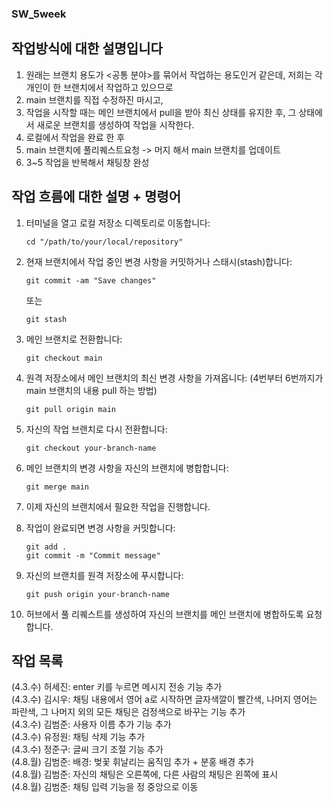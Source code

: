### SW_5week

## 작업방식에 대한 설명입니다
1. 원래는 브랜치 용도가 <공통 분야>를 묶어서 작업하는 용도인거 같은데, 저희는 각 개인이 한 브랜치에서 작업하고 있으므로
2. main 브랜치를 직접 수정하진 마시고,
3. 작업을 시작할 때는 메인 브랜치에서 pull을 받아 최신 상태를 유지한 후, 그 상태에서 새로운 브랜치를 생성하여 작업을 시작한다.
4. 로컬에서 작업을 완료 한 후 
5. main 브랜치에 풀리퀘스트요청 -> 머지 해서 main 브랜치를 업데이트 
6. 3~5 작업을 반복해서 채팅창 완성

## 작업 흐름에 대한 설명 + 명령어

1. 터미널을 열고 로컬 저장소 디렉토리로 이동합니다:
   ```
   cd "/path/to/your/local/repository"
   ```

2. 현재 브랜치에서 작업 중인 변경 사항을 커밋하거나 스태시(stash)합니다:
   ```
   git commit -am "Save changes" 
   ```
   또는
   ```
   git stash
   ```

3. 메인 브랜치로 전환합니다:
   ```
   git checkout main
   ```

4. 원격 저장소에서 메인 브랜치의 최신 변경 사항을 가져옵니다: (4번부터 6번까지가 main 브랜치의 내용 pull 하는 방법)
   ```
   git pull origin main
   ```

5. 자신의 작업 브랜치로 다시 전환합니다:
   ```
   git checkout your-branch-name
   ```

6. 메인 브랜치의 변경 사항을 자신의 브랜치에 병합합니다:
   ```
   git merge main
   ```

7. 이제 자신의 브랜치에서 필요한 작업을 진행합니다.

8. 작업이 완료되면 변경 사항을 커밋합니다:
   ```
   git add .
   git commit -m "Commit message"
   ```

9. 자신의 브랜치를 원격 저장소에 푸시합니다:
   ```
   git push origin your-branch-name
   ```
   
10. 허브에서 풀 리퀘스트를 생성하여 자신의 브랜치를 메인 브랜치에 병합하도록 요청합니다.


## 작업 목록

(4.3.수) 허세진: enter 키를 누르면 메시지 전송 기능 추가 <br>
(4.3.수) 김시우: 채팅 내용에서 영어 a로 시작하면 글자색깔이 빨간색, 나머지 영어는 파란색, 그 나머지 외의 모든 채팅은 검정색으로 바꾸는 기능 추가 <br>
(4.3.수) 김범준: 사용자 이름 추가 기능 추가 <br>
(4.3.수) 유정원: 채팅 삭제 기능 추가 <br>
(4.3.수) 정준구: 글씨 크기 조절 기능 추가 <br>
(4.8.월) 김범준: 배경: 벚꽃 휘날리는 움직임 추가 + 분홍 배경 추가 <br>
(4.8.월) 김범준: 자신의 채팅은 오른쪽에, 다른 사람의 채팅은 왼쪽에 표시 <br>
(4.8.월) 김범준: 채팅 입력 기능을 정 중앙으로 이동 <br>
